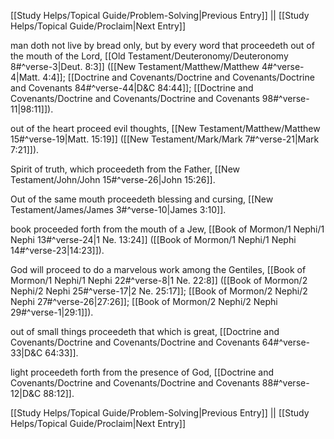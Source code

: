 [[Study Helps/Topical Guide/Problem-Solving|Previous Entry]]  ||  [[Study Helps/Topical Guide/Proclaim|Next Entry]]

 man doth not live by bread only, but by every word that proceedeth out of the mouth of the Lord, [[Old Testament/Deuteronomy/Deuteronomy 8#^verse-3|Deut. 8:3]] ([[New Testament/Matthew/Matthew 4#^verse-4|Matt. 4:4]]; [[Doctrine and Covenants/Doctrine and Covenants/Doctrine and Covenants 84#^verse-44|D&C 84:44]]; [[Doctrine and Covenants/Doctrine and Covenants/Doctrine and Covenants 98#^verse-11|98:11]]).

 out of the heart proceed evil thoughts, [[New Testament/Matthew/Matthew 15#^verse-19|Matt. 15:19]] ([[New Testament/Mark/Mark 7#^verse-21|Mark 7:21]]).

 Spirit of truth, which proceedeth from the Father, [[New Testament/John/John 15#^verse-26|John 15:26]].

 Out of the same mouth proceedeth blessing and cursing, [[New Testament/James/James 3#^verse-10|James 3:10]].

 book proceeded forth from the mouth of a Jew, [[Book of Mormon/1 Nephi/1 Nephi 13#^verse-24|1 Ne. 13:24]] ([[Book of Mormon/1 Nephi/1 Nephi 14#^verse-23|14:23]]).

 God will proceed to do a marvelous work among the Gentiles, [[Book of Mormon/1 Nephi/1 Nephi 22#^verse-8|1 Ne. 22:8]] ([[Book of Mormon/2 Nephi/2 Nephi 25#^verse-17|2 Ne. 25:17]]; [[Book of Mormon/2 Nephi/2 Nephi 27#^verse-26|27:26]]; [[Book of Mormon/2 Nephi/2 Nephi 29#^verse-1|29:1]]).

 out of small things proceedeth that which is great, [[Doctrine and Covenants/Doctrine and Covenants/Doctrine and Covenants 64#^verse-33|D&C 64:33]].

 light proceedeth forth from the presence of God, [[Doctrine and Covenants/Doctrine and Covenants/Doctrine and Covenants 88#^verse-12|D&C 88:12]].

[[Study Helps/Topical Guide/Problem-Solving|Previous Entry]]  ||  [[Study Helps/Topical Guide/Proclaim|Next Entry]]